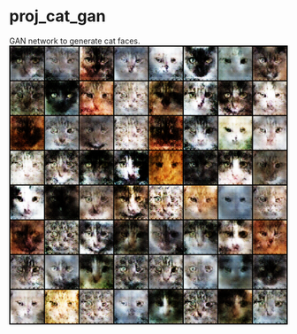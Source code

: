 # proj_cat_gan

GAN network to generate cat faces.
![alt text](https://github.com/ShtiliyanUzunov/proj_cat_gan/blob/master/generated/generated-images-0010.png)
